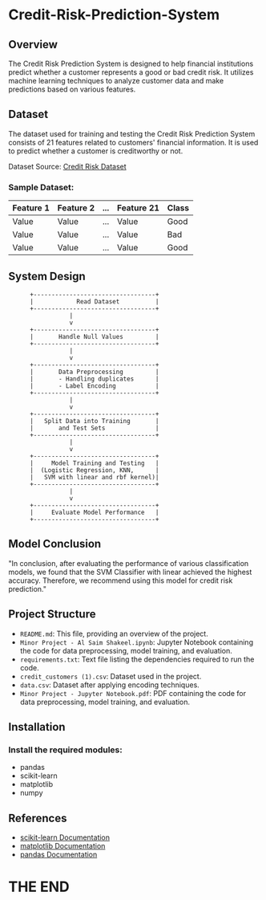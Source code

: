 # Credit-Risk-Prediction-System


## Overview
The Credit Risk Prediction System is designed to help financial institutions predict whether a customer represents a good or bad credit risk. It utilizes machine learning techniques to analyze customer data and make predictions based on various features.

## Dataset
The dataset used for training and testing the Credit Risk Prediction System consists of 21 features related to customers' financial information. It is used to predict whether a customer is creditworthy or not.

Dataset Source: [Credit Risk Dataset](https://drive.google.com/file/d/19VXoOs3sWJZVIZ8JpFcnChrhlJbRWjKR/view?usp=share_link)

### Sample Dataset:

| Feature 1 | Feature 2 | ... | Feature 21 | Class |
|------------|------------|-----|------------|-------|
| Value      | Value      | ... | Value      | Good  |
| Value      | Value      | ... | Value      | Bad   |
| Value      | Value      | ... | Value      | Good  |



## System Design

          +----------------------------------+
          |            Read Dataset          |
          +----------------------------------+
                     |
                     v
          +----------------------------------+
          |       Handle Null Values         |
          +----------------------------------+
                     |
                     v
          +----------------------------------+
          |       Data Preprocessing         |
          |       - Handling duplicates      |
          |       - Label Encoding           |
          +----------------------------------+
                     |
                     v
          +----------------------------------+
          |   Split Data into Training       |
          |       and Test Sets              |
          +----------------------------------+
                     |
                     v
          +----------------------------------+
          |     Model Training and Testing   |
          |  (Logistic Regression, KNN,      |
          |   SVM with linear and rbf kernel)|
          +----------------------------------+
                     |
                     v
          +----------------------------------+
          |     Evaluate Model Performance   |
          +----------------------------------+



## Model Conclusion
"In conclusion, after evaluating the performance of various classification models, we found that the SVM Classifier with linear achieved the highest accuracy. Therefore, we recommend using this model for credit risk prediction."

## Project Structure
- `README.md`: This file, providing an overview of the project.
- `Minor Project - Al Saim Shakeel.ipynb`: Jupyter Notebook containing the code for data preprocessing, model training, and evaluation.
- `requirements.txt`: Text file listing the dependencies required to run the code.
- `credit_customers (1).csv`: Dataset used in the project.
- `data.csv`: Dataset after applying encoding techniques.
- `Minor Project - Jupyter Notebook.pdf`: PDF containing the code for data preprocessing, model training, and evaluation.

## Installation
### Install the required modules:
- pandas
- scikit-learn
- matplotlib
- numpy

## References
- [scikit-learn Documentation](https://scikit-learn.org/stable/documentation.html)
- [matplotlib Documentation](https://matplotlib.org/stable/contents.html)
- [pandas Documentation](https://pandas.pydata.org/docs/)

# THE END
